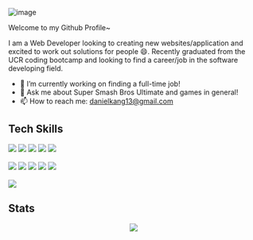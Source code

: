 ![image](https://user-images.githubusercontent.com/103972201/196051920-34f50706-f3a2-4050-ab24-f05a9f4ad862.png)

Welcome to my Github Profile~

I am a Web Developer looking to creating new websites/application and excited to work out solutions for people 😄. Recently graduated from the UCR coding bootcamp and looking to find a career/job in the software developing field. 

- 🌱 I’m currently working on finding a full-time job!
- 💬 Ask me about Super Smash Bros Ultimate and games in general!
- 📫 How to reach me: danielkang13@gmail.com

## Tech Skills
<div align="left">
  <img src="https://img.shields.io/badge/HTML5-E34F26?style=for-the-badge&logo=html5&logoColor=white" />
  <img src="https://img.shields.io/badge/CSS3-1572B6?style=for-the-badge&logo=css3&logoColor=white" />
  <img src="https://img.shields.io/badge/Bootstrap-563D7C?style=for-the-badge&logo=bootstrap&logoColor=white" />
  <img src="https://img.shields.io/badge/JavaScript-323330?style=for-the-badge&logo=javascript&logoColor=F7DF1E" />
  <img src="https://img.shields.io/badge/Node.js-339933?style=for-the-badge&logo=nodedotjs&logoColor=white" />
  <br></br>
  <img src="https://img.shields.io/badge/Express.js-000000?style=for-the-badge&logo=express&logoColor=white" />
  <img src="https://img.shields.io/badge/MySQL-005C84?style=for-the-badge&logo=mysql&logoColor=white" />
  <img src="https://img.shields.io/badge/MongoDB-4EA94B?style=for-the-badge&logo=mongodb&logoColor=white" />
  <img src="https://img.shields.io/badge/React-20232A?style=for-the-badge&logo=react&logoColor=61DAFB" />
  <img src="https://img.shields.io/badge/Apollo%20GraphQL-311C87?&style=for-the-badge&logo=Apollo%20GraphQL&logoColor=white" />
  <br></br>
  <img src="https://github-readme-stats.vercel.app/api/top-langs/?username=DKhubgit" />
</div>

## Stats
<div align="center">
  <img src="https://github-readme-stats.vercel.app/api?username=DKhubgit&show_icons=true&theme=tokyonight" />
</div>

<!--
**DKhubgit/DKhubgit** is a ✨ _special_ ✨ repository because its `README.md` (this file) appears on your GitHub profile.

Here are some ideas to get you started:

- 🔭 I’m currently working on ...
- 🌱 I’m currently learning ...
- 👯 I’m looking to collaborate on ...
- 🤔 I’m looking for help with ...
- 💬 Ask me about ...
- 📫 How to reach me: ...
- 😄 Pronouns: ...
- ⚡ Fun fact: ...
-->
